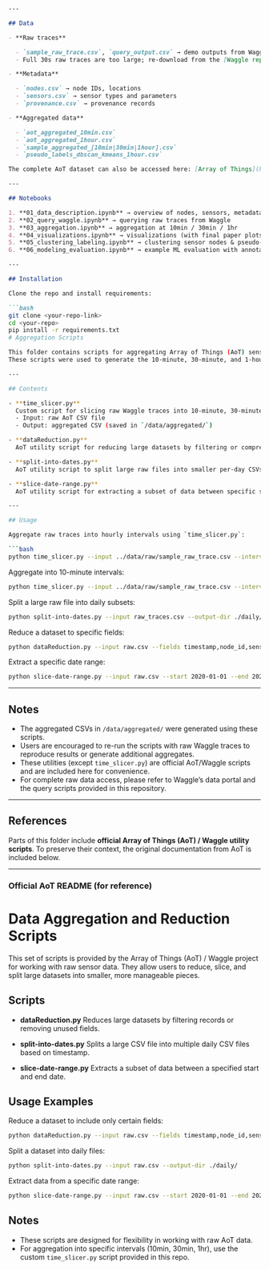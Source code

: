 ````markdown


---

## Data

- **Raw traces**

  - `sample_raw_trace.csv`, `query_output.csv` → demo outputs from Waggle queries  
  - Full 30s raw traces are too large; re-download from the [Waggle repository](https://github.com/waggle-sensor/waggle/blob/master/data/README.md)  

- **Metadata**

  - `nodes.csv` → node IDs, locations  
  - `sensors.csv` → sensor types and parameters  
  - `provenance.csv` → provenance records  

- **Aggregated data**

  - `aot_aggregated_10min.csv`  
  - `aot_aggregated_1hour.csv`  
  - `sample_aggregated_[10min|30min|1hour].csv`  
  - `pseudo_labels_dbscan_kmeans_1hour.csv`  

The complete AoT dataset can also be accessed here: [Array of Things](https://arrayofthings.github.io/index.html).

---

## Notebooks

1. **01_data_description.ipynb** → overview of nodes, sensors, metadata  
2. **02_query_waggle.ipynb** → querying raw traces from Waggle  
3. **03_aggregation.ipynb** → aggregation at 10min / 30min / 1hr  
4. **04_visualizations.ipynb** → visualizations (with final paper plots imported)  
5. **05_clustering_labeling.ipynb** → clustering sensor nodes & pseudo-label generation  
6. **06_modeling_evaluation.ipynb** → example ML evaluation with annotated data  

---

## Installation

Clone the repo and install requirements:

```bash
git clone <your-repo-link>
cd <your-repo>
pip install -r requirements.txt
# Aggregation Scripts

This folder contains scripts for aggregating Array of Things (AoT) sensor data into different temporal resolutions.  
These scripts were used to generate the 10-minute, 30-minute, and 1-hour datasets provided in [`/data/aggregated`](../../data/aggregated).

---

## Contents

- **time_slicer.py**  
  Custom script for slicing raw Waggle traces into 10-minute, 30-minute, or 1-hour intervals.  
  - Input: raw AoT CSV file  
  - Output: aggregated CSV (saved in `/data/aggregated/`)  

- **dataReduction.py**  
  AoT utility script for reducing large datasets by filtering or compressing records.  

- **split-into-dates.py**  
  AoT utility script to split large raw files into smaller per-day CSVs.  

- **slice-date-range.py**  
  AoT utility script for extracting a subset of data between specific start and end dates.  

---

## Usage

Aggregate raw traces into hourly intervals using `time_slicer.py`:

```bash
python time_slicer.py --input ../data/raw/sample_raw_trace.csv --interval 1h --output ../data/aggregated/aot_aggregated_1hour.csv
````

Aggregate into 10-minute intervals:

```bash
python time_slicer.py --input ../data/raw/sample_raw_trace.csv --interval 10min --output ../data/aggregated/aot_aggregated_10min.csv
```

Split a large raw file into daily subsets:

```bash
python split-into-dates.py --input raw_traces.csv --output-dir ./daily/
```

Reduce a dataset to specific fields:

```bash
python dataReduction.py --input raw.csv --fields timestamp,node_id,sensor,value --output reduced.csv
```

Extract a specific date range:

```bash
python slice-date-range.py --input raw.csv --start 2020-01-01 --end 2020-01-07 --output week1.csv
```

---

## Notes

* The aggregated CSVs in `/data/aggregated/` were generated using these scripts.
* Users are encouraged to re-run the scripts with raw Waggle traces to reproduce results or generate additional aggregates.
* These utilities (except `time_slicer.py`) are official AoT/Waggle scripts and are included here for convenience.
* For complete raw data access, please refer to Waggle’s data portal and the query scripts provided in this repository.

---

## References

Parts of this folder include **official Array of Things (AoT) / Waggle utility scripts**.
To preserve their context, the original documentation from AoT is included below.

---

### Official AoT README (for reference)

# Data Aggregation and Reduction Scripts

This set of scripts is provided by the Array of Things (AoT) / Waggle project for working with raw sensor data.
They allow users to reduce, slice, and split large datasets into smaller, more manageable pieces.

## Scripts

* **dataReduction.py**
  Reduces large datasets by filtering records or removing unused fields.

* **split-into-dates.py**
  Splits a large CSV file into multiple daily CSV files based on timestamp.

* **slice-date-range.py**
  Extracts a subset of data between a specified start and end date.

## Usage Examples

Reduce a dataset to include only certain fields:

```bash
python dataReduction.py --input raw.csv --fields timestamp,node_id,sensor,value --output reduced.csv
```

Split a dataset into daily files:

```bash
python split-into-dates.py --input raw.csv --output-dir ./daily/
```

Extract data from a specific date range:

```bash
python slice-date-range.py --input raw.csv --start 2020-01-01 --end 2020-01-07 --output week1.csv
```

## Notes

* These scripts are designed for flexibility in working with raw AoT data.
* For aggregation into specific intervals (10min, 30min, 1hr), use the custom `time_slicer.py` script provided in this repo.

```
```
